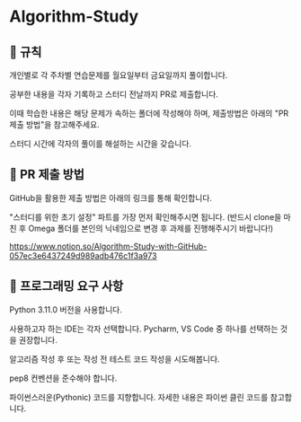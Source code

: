 # Algorithm-Study


## 🧾 규칙
개인별로 각 주차별 연습문제를 월요일부터 금요일까지 풀이합니다.


공부한 내용을 각자 기록하고 스터디 전날까지 PR로 제출합니다.


이때 학습한 내용은 해당 문제가 속하는 폴더에 작성해야 하며, 제출방법은 아래의 "PR 제출 방법"을 참고해주세요.


스터디 시간에 각자의 풀이를 해설하는 시간을 갖습니다. 




## 📨 PR 제출 방법

GitHub을 활용한 제출 방법은 아래의 링크를 통해 확인합니다.


"스터디를 위한 초기 설정" 파트를 가장 먼저 확인해주시면 됩니다. (반드시 clone을 마친 후 Omega 폴더를 본인의 닉네임으로 변경 후 과제를 진행해주시기 바랍니다!)


https://www.notion.so/Algorithm-Study-with-GitHub-057ec3e6437249d989adb476c1f3a973


## 🎯 프로그래밍 요구 사항
Python 3.11.0 버전을 사용합니다.


사용하고자 하는 IDE는 각자 선택합니다. Pycharm, VS Code 중 하나를 선택하는 것을 권장합니다.


알고리즘 작성 후 또는 작성 전 테스트 코드 작성을 시도해봅니다.


pep8 컨벤션을 준수해야 합니다.


파이썬스러운(Pythonic) 코드를 지향합니다. 자세한 내용은 파이썬 클린 코드를 참고합니다.
